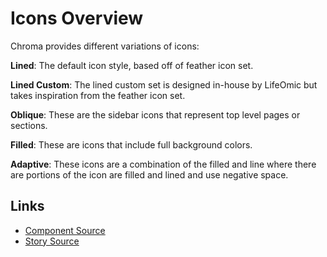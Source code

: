 # Icons Overview

Chroma provides different variations of icons:

**Lined**: The default icon style, based off of feather icon set.

**Lined Custom**: The lined custom set is designed in-house by LifeOmic but
takes inspiration from the feather icon set.

**Oblique**: These are the sidebar icons that represent top level pages or
sections.

**Filled**: These are icons that include full background colors.

**Adaptive**: These icons are a combination of the filled and line where there
are portions of the icon are filled and lined and use negative space.

## Links

- [Component Source](https://github.com/lifeomic/chroma-react/blob/master/src/icons)
- [Story Source](https://github.com/lifeomic/chroma-react/blob/master/stories/components/Icons)
